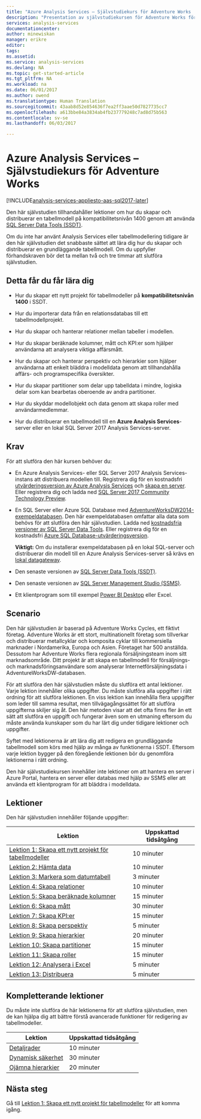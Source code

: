 ```yaml
---
title: "Azure Analysis Services – Självstudiekurs för Adventure Works | Microsoft Docs"
description: "Presentation av självstudiekursen för Adventure Works för Azure Analysis Services"
services: analysis-services
documentationcenter: 
author: minewiskan
manager: erikre
editor: 
tags: 
ms.assetid: 
ms.service: analysis-services
ms.devlang: NA
ms.topic: get-started-article
ms.tgt_pltfrm: NA
ms.workload: na
ms.date: 06/01/2017
ms.author: owend
ms.translationtype: Human Translation
ms.sourcegitcommit: 43aab8d52e854636f7ea2ff3aae50d7827735cc7
ms.openlocfilehash: a613bbe84a3834ab4fb237779248c7ad8d75b563
ms.contentlocale: sv-se
ms.lasthandoff: 06/03/2017

---
```

# <a name="azure-analysis-services---adventure-works-tutorial"></a>Azure Analysis Services – Självstudiekurs för Adventure Works

[!INCLUDE[analysis-services-appliesto-aas-sql2017-later](../../../includes/analysis-services-appliesto-aas-sql2017-later.md)]

Den här självstudien tillhandahåller lektioner om hur du skapar och distribuerar en tabellmodell på kompatibilitetsnivån 1400 genom att använda [SQL Server Data Tools (SSDT)](https://docs.microsoft.com/sql/ssdt/download-sql-server-data-tools-ssdt).  

Om du inte har använt Analysis Services eller tabellmodellering tidigare är den här självstudien det snabbaste sättet att lära dig hur du skapar och distribuerar en grundläggande tabellmodell. Om du uppfyller förhandskraven bör det ta mellan två och tre timmar att slutföra självstudien.  
  
## <a name="what-you-learn"></a>Detta får du får lära dig   
  
-   Hur du skapar ett nytt projekt för tabellmodeller på **kompatibilitetsnivån 1400** i SSDT.
  
-   Hur du importerar data från en relationsdatabas till ett tabellmodellprojekt.  
  
-   Hur du skapar och hanterar relationer mellan tabeller i modellen.  
  
-   Hur du skapar beräknade kolumner, mått och KPI:er som hjälper användarna att analysera viktiga affärsmått.  
  
-   Hur du skapar och hanterar perspektiv och hierarkier som hjälper användarna att enkelt bläddra i modelldata genom att tillhandahålla affärs- och programspecifika översikter.  
  
-   Hur du skapar partitioner som delar upp tabelldata i mindre, logiska delar som kan bearbetas oberoende av andra partitioner.  
  
-   Hur du skyddar modellobjekt och data genom att skapa roller med användarmedlemmar.  
  
-   Hur du distribuerar en tabellmodell till en **Azure Analysis Services**-server eller en lokal SQL Server 2017 Analysis Services-server.  
  
## <a name="prerequisites"></a>Krav  
För att slutföra den här kursen behöver du:  
  
-   En Azure Analysis Services- eller SQL Server 2017 Analysis Services-instans att distribuera modellen till. Registrera dig för en kostnadsfri [utvärderingsversion av Azure Analysis Services](https://azure.microsoft.com/services/analysis-services/) och [skapa en server](../analysis-services-create-server.md). Eller registrera dig och ladda ned [SQL Server 2017 Community Technology Preview](https://www.microsoft.com/evalcenter/evaluate-sql-server-vnext-ctp). 

-   En SQL Server eller Azure SQL Database med [AdventureWorksDW2014-exempeldatabasen](http://go.microsoft.com/fwlink/?LinkID=335807). Den här exempeldatabasen omfattar alla data som behövs för att slutföra den här självstudien. Ladda ned [kostnadsfria versioner av SQL Server Data Tools](https://www.microsoft.com/sql-server/sql-server-downloads). Eller registrera dig för en kostnadsfri [Azure SQL Database-utvärderingsversion](https://azure.microsoft.com/services/sql-database/). 

    **Viktigt:** Om du installerar exempeldatabasen på en lokal SQL-server och distribuerar din modell till en Azure Analysis Services-server så krävs en [lokal datagateway](../analysis-services-gateway.md).

-   Den senaste versionen av [SQL Server Data Tools (SSDT)](https://msdn.microsoft.com/library/mt204009.aspx).

-   Den senaste versionen av [SQL Server Management Studio (SSMS)](https://docs.microsoft.com/sql/ssms/download-sql-server-management-studio-ssms).    

-   Ett klientprogram som till exempel [Power BI Desktop](https://powerbi.microsoft.com/desktop/) eller Excel. 

## <a name="scenario"></a>Scenario  
Den här självstudien är baserad på Adventure Works Cycles, ett fiktivt företag. Adventure Works är ett stort, multinationellt företag som tillverkar och distribuerar metallcyklar och komposita cyklar till kommersiella marknader i Nordamerika, Europa och Asien. Företaget har 500 anställda. Dessutom har Adventure Works flera regionala försäljningsteam inom sitt marknadsområde. Ditt projekt är att skapa en tabellmodell för försäljnings- och marknadsföringsanvändare som analyserar Internetförsäljningsdata i AdventureWorksDW-databasen.  
  
För att slutföra den här självstudien måste du slutföra ett antal lektioner. Varje lektion innehåller olika uppgifter. Du måste slutföra alla uppgifter i rätt ordning för att slutföra lektionen. En viss lektion kan innehålla flera uppgifter som leder till samma resultat, men tillvägagångssättet för att slutföra uppgifterna skiljer sig åt. Den här metoden visar att det ofta finns fler än ett sätt att slutföra en uppgift och fungerar även som en utmaning eftersom du måste använda kunskaper som du har lärt dig under tidigare lektioner och uppgifter.  
  
Syftet med lektionerna är att lära dig att redigera en grundläggande tabellmodell som körs med hjälp av många av funktionerna i SSDT. Eftersom varje lektion bygger på den föregående lektionen bör du genomföra lektionerna i rätt ordning.
  
Den här självstudiekursen innehåller inte lektioner om att hantera en server i Azure Portal, hantera en server eller databas med hjälp av SSMS eller att använda ett klientprogram för att bläddra i modelldata. 


## <a name="lessons"></a>Lektioner  
Den här självstudien innehåller följande uppgifter:  
  
|Lektion|Uppskattad tidsåtgång|  
|----------|------------------------------|  
|[Lektion 1: Skapa ett nytt projekt för tabellmodeller](../tutorials/aas-lesson-1-create-a-new-tabular-model-project.md)|10 minuter|  
|[Lektion 2: Hämta data](../tutorials/aas-lesson-2-get-data.md)|10 minuter|  
|[Lektion 3: Markera som datumtabell](../tutorials/aas-lesson-3-mark-as-date-table.md)|3 minuter|  
|[Lektion 4: Skapa relationer](../tutorials/aas-lesson-4-create-relationships.md)|10 minuter|  
|[Lektion 5: Skapa beräknade kolumner](../tutorials/aas-lesson-5-create-calculated-columns.md)|15 minuter|
|[Lektion 6: Skapa mått](../tutorials/aas-lesson-6-create-measures.md)|30 minuter|  
|[Lektion 7: Skapa KPI:er](../tutorials/aas-lesson-7-create-key-performance-indicators.md)|15 minuter|  
|[Lektion 8: Skapa perspektiv](../tutorials/aas-lesson-8-create-perspectives.md)|5 minuter|  
|[Lektion 9: Skapa hierarkier](../tutorials/aas-lesson-9-create-hierarchies.md)|20 minuter|  
|[Lektion 10: Skapa partitioner](../tutorials/aas-lesson-10-create-partitions.md)|15 minuter|  
|[Lektion 11: Skapa roller](../tutorials/aas-lesson-11-create-roles.md)|15 minuter|  
|[Lektion 12: Analysera i Excel](../tutorials/aas-lesson-12-analyze-in-excel.md)|5 minuter| 
|[Lektion 13: Distribuera](../tutorials/aas-lesson-13-deploy.md)|5 minuter|  
  
## <a name="supplemental-lessons"></a>Kompletterande lektioner  
Du måste inte slutföra de här lektionerna för att slutföra självstudien, men de kan hjälpa dig att bättre förstå avancerade funktioner för redigering av tabellmodeller.  
  
|Lektion|Uppskattad tidsåtgång|  
|----------|------------------------------|  
|[Detaljrader](../tutorials/aas-supplemental-lesson-detail-rows.md)|10 minuter|
|[Dynamisk säkerhet](../tutorials/aas-supplemental-lesson-dynamic-security.md)|30 minuter|
|[Ojämna hierarkier](../tutorials/aas-supplemental-lesson-ragged-hierarchies.md)|20 minuter| 

  
## <a name="next-steps"></a>Nästa steg  
Gå till [Lektion 1: Skapa ett nytt projekt för tabellmodeller](../tutorials/aas-lesson-1-create-a-new-tabular-model-project.md) för att komma igång.  
  
  
  


